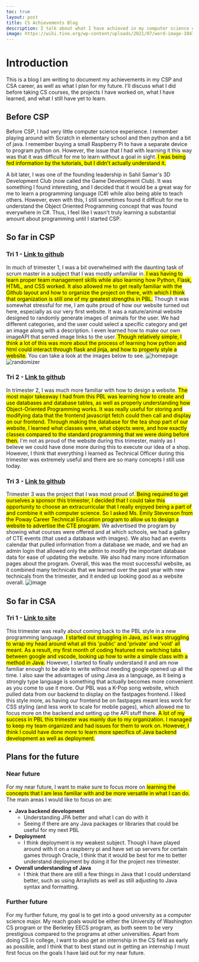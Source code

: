```yaml
---
toc: true
layout: post
title: CS Achievements Blog
description: I talk about what I have achieved in my computer science career and what I hope for in my future.
image: https://wiki.tino.org/wp-content/uploads/2021/07/word-image-1047.png
---
```


# Introduction

This is a blog I am writing to document my achievements in my CSP and CSA career, as well as what I plan for my future. I'll discuss what I did before taking CS courses, the projects I have worked on, what I have learned, and what I still have yet to learn.

## Before CSP

Before CSP, I had very little computer science experience. I remember playing around with Scratch in elementary school and then python and a bit of java. I remember buying a small Raspberry Pi to have a separate device to program python on. However, the issue that I had with learning it this way was that it was difficult for me to learn without a goal in sight.<mark> I was being fed information by the tutorials, but I didn't actually understand it.</mark>

A bit later, I was one of the founding leadership in Sahil Samar's 3D Development Club (now called the Game Development Club). It was something I found interesting, and I decided that it would be a great way for me to learn a programming language (C#) while also being able to teach others. However, even with this, I still sometimes found it difficult for me to understand the Object Oriented Programming concept that was found everywhere in C#. Thus, I feel like I wasn't truly learning a substantial amount about programming until I started CSP.

## So far in CSP

### Tri 1 - [Link to github](https://github.com/dtsivkovski/pmbytesproject#image-examples)

In much of trimester 1, I was a bit overwhelmed with the daunting task of scrum master in a subject that I was mostly unfamiliar in.<mark> I was having to learn proper team management skills while also learning how Python, Flask, HTML, and CSS worked. It also allowed me to get really familiar with the Github layout and how to organize the project on there, with which I think that organization is still one of my greatest strengths in PBL.</mark> Though it was somewhat stressful for me, I am quite proud of how our website turned out here, especially as our very first website. It was a nature/animal website designed to randomly generate images of animals for the user. We had different categories, and the user could select a specific category and get an image along with a description. I even learned how to make our own imageAPI that served image links to the user.<mark> Though relatively simple, I think a lot of this was more about the process of learning how python and html could interact through flask and jinja, and how to properly style a website.</mark> You can take a look at the images below to see.
![homepage](https://camo.githubusercontent.com/9ab220ecd37b519d13ef493ba64367c5d032b832b47518cb6ee71c61b1fce858/68747470733a2f2f692e696d6775722e636f6d2f6b6248514a78522e706e67)
![randomizer](https://camo.githubusercontent.com/2ea964e44f9702f3434b47c1de13c5ce281567933d4f1015e8da1b042382fa25/68747470733a2f2f692e696d6775722e636f6d2f46376a7957336d2e706e67)

### Tri 2 - [Link to github](https://github.com/NinjaBreadLord/super-duper-bassoons)

In trimester 2, I was much more familiar with how to design a website. <mark>The most major takeaway I had from this PBL was learning how to create and use databases and database tables, as well as properly understanding how Object-Oriented Programming works. It was really useful for storing and modifying data that the frontend javascript fetch could then call and display on our frontend. Through making the database for the tea shop part of our website, I learned what classes were, what objects were, and how exactly classes compared to the standard programming that we were doing before then.</mark> I'm not as proud of the website during this trimester, mainly as I believe we could have done more during this to execute our idea of a shop. However, I think that everything I learned as Technical Officer during this trimester was extremely useful and there are so many concepts I still use today.

### Tri 3 - [Link to github](https://github.com/LindaLiu1202/just_here_to_code)

Trimester 3 was the project that I was most proud of.<mark> Being required to get ourselves a sponsor this trimester, I decided that I could take this opportunity to choose an extracurricular that I really enjoyed being a part of and combine it with computer science. So I asked Ms. Emily Stevenson from the Poway Career Technical Education program to allow us to design a website to advertise the CTE program.</mark> We advertised the program by showing what courses were offered and at which schools, we had a gallery of CTE events (that used a database with images). We also had an events calendar that pulled information from a database we made, and we had an admin login that allowed only the admin to modify the important database data for ease of updating the website. We also had many more information pages about the program. Overall, this was the most successful website, as it combined many technicals that we learned over the past year with new technicals from the trimester, and it ended up looking good as a website overall.
![image](https://user-images.githubusercontent.com/89223402/201174275-3594f91a-89ce-4a4c-b438-848e2a152fc7.png)

## So far in CSA

### Tri 1 - [Link to site](https://calrethonofmirkwood.github.io/kpop/)

This trimester was really about coming back to the PBL style in a new programming language. <mark>I started out struggling in Java, as I was struggling to wrap my head around what all this 'public' and 'private' and 'void' all meant. As a result, my first month of coding featured me switching tabs between google and vscode, looking up how to write a simple class with a method in Java.</mark> However, I started to finally understand it and am now familiar enough to be able to write without needing google opened up all the time. I also saw the advantages of using Java as a language, as it being a strongly type language is something that actually becomes more convenient as you come to use it more. Our PBL was a K-Pop song website, which pulled data from our backend to display on the fastpages frontend. I liked this style more, as having our frontend be on fastpages meant less work for CSS styling (and less work to scale for mobile pages), which allowed me to focus more on the backend and setting up the API stuff there. <mark>A lot of my success in PBL this trimester was mainly due to my organization. I managed to keep my team organized and had issues for them to work on. However, I think I could have done more to learn more specifics of Java backend development as well as deployment.</mark>

## Plans for the future

### Near future

For my near future, I want to make sure to focus more on <mark>learning the concepts that I am less familiar with and be more versatile in what I can do.</mark> The main areas I would like to focus on are:
- **Java backend development**
    - Understanding JPA better and what I can do with it
    - Seeing if there are any Java packages or libraries that could be useful for my next PBL
- **Deployment**
    - I think deployment is my weakest subject. Though I have played around with it on a raspberry pi and have set up servers for certain games through Oracle, I think that it would be best for me to better understand deployment by doing it for the project nex trimester.
- **Overall understanding of Java**
    - I think that there are still a few things in Java that I could understand better, such as using Arraylists as well as still adjusting to Java syntax and formatting.

### Further future

For my further future, my goal is to get into a good university as a computer science major. My reach goals would be either the University of Washington CS program or the Berkeley EECS program, as both seem to be very prestigious compared to the programs at other universities. Apart from doing CS in college, I want to also get an internship in the CS field as early as possible, and I think that to best stand out in getting an internship I must first focus on the goals I have laid out for my near future. 
